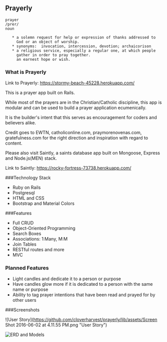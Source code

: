 ## Prayerly

```
prayer
/prer/
noun  

   * a solemn request for help or expression of thanks addressed to
     God or an object of worship.  
   * synonyms:	invocation, intercession, devotion; archaicorison  
   * a religious service, especially a regular one, at which people
     gather in order to pray together.
     an earnest hope or wish.
```

### What is Prayerly

Link to Prayerly: https://stormy-beach-45228.herokuapp.com/

This is a prayer app built on Rails.

While most of the prayers are in the Christian/Catholic discipline, this app is modular and can be used to build a prayer application ecumenically.

It is the builder's intent that this serves as encouragement for coders and believers alike.

Credit goes to EWTN, catholiconline.com, praymorenovenas.com, gratefulness.com for the right direction and inspiration with regard to content.

Please also visit Saintly, a saints database app built on Mongoose, Express and Node.js(MEN) stack.

Link to Saintly: https://rocky-fortress-73738.herokuapp.com/

###Technology Stack

* Ruby on Rails
* Postgresql
* HTML and CSS
* Bootstrap and Material Colors

###Features

* Full CRUD
* Object-Oriented Programming
* Search Boxes
* Associations: 1:Many, M:M
* Join Tables
* RESTful routes and more
* MVC

### Planned Features

* Light candles and dedicate it to a person or purpose
* Have candles glow more if it is dedicated to a person with the same name or purpose
* Ability to tag prayer intentions that have been read and prayed for by other users

###Screenshots

![User Story](https://github.com/cloverharvest/prayerly/lib/assets/Screen Shot 2016-06-02 at 4.11.55 PM.png "User Story")

![ERD and Models](https://github.com/cloverharvest/prayerly/lib/assets/erd_and_models.JPG "ERD and Models")
